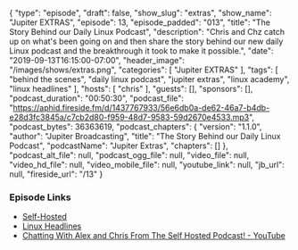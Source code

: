 {
  "type": "episode",
  "draft": false,
  "show_slug": "extras",
  "show_name": "Jupiter EXTRAS",
  "episode": 13,
  "episode_padded": "013",
  "title": "The Story Behind our Daily Linux Podcast",
  "description": "Chris and Chz catch up on what's been going on and then share the story behind our new daily Linux podcast and the breakthrough it took to make it possible.",
  "date": "2019-09-13T16:15:00-07:00",
  "header_image": "/images/shows/extras.png",
  "categories": [
    "Jupiter EXTRAS"
  ],
  "tags": [
    "behind the scenes",
    "daily linux podcast",
    "jupiter extras",
    "linux academy",
    "linux headlines"
  ],
  "hosts": [
    "chris"
  ],
  "guests": [],
  "sponsors": [],
  "podcast_duration": "00:50:30",
  "podcast_file": "https://aphid.fireside.fm/d/1437767933/56e6db0a-de62-46a7-b4db-e28d3fc3845a/c7cb2d80-f959-48d7-9583-59d2670e4533.mp3",
  "podcast_bytes": 36363619,
  "podcast_chapters": {
    "version": "1.1.0",
    "author": "Jupiter Broadcasting",
    "title": "The Story Behind our Daily Linux Podcast",
    "podcastName": "Jupiter Extras",
    "chapters": []
  },
  "podcast_alt_file": null,
  "podcast_ogg_file": null,
  "video_file": null,
  "video_hd_file": null,
  "video_mobile_file": null,
  "youtube_link": null,
  "jb_url": null,
  "fireside_url": "/13"
}


### Episode Links

  * [Self-Hosted](https://selfhosted.show/ "Self-Hosted")
  * [Linux Headlines](https://linuxheadlines.show/ "Linux Headlines")
  * [Chatting With Alex and Chris From The Self Hosted Podcast! - YouTube](https://www.youtube.com/watch?v=8ZZJu0uty9E "Chatting With Alex and Chris From The Self Hosted Podcast! - YouTube")


